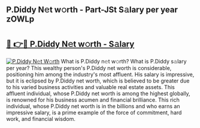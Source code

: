 ## P.Diddy N𝚎t w𝚘rth - Part-JSt S𝚊lary per year zOWLp

# <h2><a href="http://gc1d39.nevu.top/?p=P.Diddy">🔗 👉🔴 P.Diddy N𝚎t w𝚘rth - S𝚊lary</a></h2>

[![P.Diddy N𝚎t W𝚘rth](https://i.imgur.com/Oavwk0R.jpeg)](http://gc1d39.nevu.top/?p=P.Diddy)
What is P.Diddy n𝚎t w𝚘rth? What is P.Diddy s𝚊lary per year?
This wealthy person's P.Diddy net worth is considerable, positioning him among the industry's most affluent. His salary is impressive, but it is eclipsed by P.Diddy net worth, which is believed to be greater due to his varied business activities and valuable real estate assets. This affluent individual, whose P.Diddy net worth is among the highest globally, is renowned for his business acumen and financial brilliance. This rich individual, whose P.Diddy net worth is in the billions and who earns an impressive salary, is a prime example of the force of commitment, hard work, and financial wisdom.
